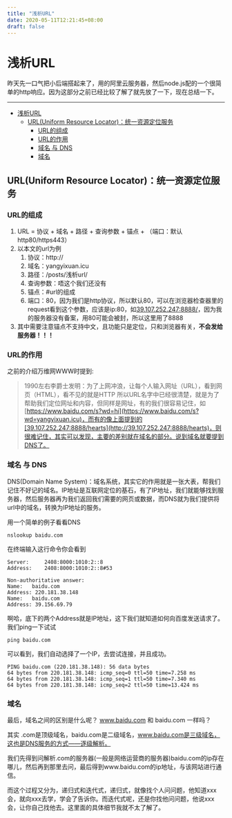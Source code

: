 ```yaml
---
title: "浅析URL"
date: 2020-05-11T12:21:45+08:00
draft: false
---
```


# 浅析URL
昨天先一口气把小后端搭起来了，用的阿里云服务器，然后node.js配的一个很简单的http响应。因为这部分之前已经比较了解了就先放了一下，现在总结一下。

---
<!-- TOC -->

- [浅析URL](#%e6%b5%85%e6%9e%90url)
  - [URL(Uniform Resource Locator)：统一资源定位服务](#urluniform-resource-locator%e7%bb%9f%e4%b8%80%e8%b5%84%e6%ba%90%e5%ae%9a%e4%bd%8d%e6%9c%8d%e5%8a%a1)
    - [URL的组成](#url%e7%9a%84%e7%bb%84%e6%88%90)
    - [URL的作用](#url%e7%9a%84%e4%bd%9c%e7%94%a8)
    - [域名 与 DNS](#%e5%9f%9f%e5%90%8d-%e4%b8%8e-dns)
    - [域名](#%e5%9f%9f%e5%90%8d)

<!-- /TOC -->
## URL(Uniform Resource Locator)：统一资源定位服务

### URL的组成

1. URL = 协议 + 域名 + 路径 + 查询参数 + 锚点 + （端口：默认 http80/https443）
2. 以本文的url为例
   1. 协议：http://
   2. 域名：yangyixuan.icu
   3. 路径：/posts/浅析url/
   4. 查询参数：唔这个我们还没有
   5. 锚点：#url的组成
   6. 端口：80，因为我们是http协议，所以默认80，可以在浏览器检查器里的request看到这个参数，应该是ip:80，如[39.107.252.247:8888/](http://39.107.252.247:8888/)，因为我的服务器没有备案，用80可能会被封，所以这里用了8888
3. 其中需要注意锚点不支持中文，且功能只是定位，只和浏览器有关，**不会发给服务器！！！**

### URL的作用

之前的介绍万维网WWW时提到:
>1990左右李爵士发明：为了上网冲浪，让每个人输入网址（URL），看到网页（HTML），看不见的就是HTTP
所以URL名字中已经很清楚，就是为了帮助我们定位网址和内容，但同样是网址，有的我们很容易记住，如[https://www.baidu.com/s?wd=hi](https://www.baidu.com/s?wd=yangyixuan.icu)，而有的像上面提到的[39.107.252.247:8888/hearts](http://39.107.252.247:8888/hearts)，则很难记住，其实可以发现，主要的差别就在域名的部分。说到域名就要提到DNS了。

### 域名 与 DNS 

DNS(Domain Name System)：域名系统，其实它的作用就是一张大表，帮我们记住不好记的域名。IP地址是互联网定位的基石，有了IP地址，我们就能够找到服务器，然后服务器再为我们返回我们需要的网页或数据，而DNS就为我们提供将url中的域名，转换为IP地址的服务。

用一个简单的例子看看DNS

    nslookup baidu.com
在终端输入这行命令你会看到
```
Server:		2408:8000:1010:2::8
Address:	2408:8000:1010:2::8#53

Non-authoritative answer:
Name:	baidu.com
Address: 220.181.38.148
Name:	baidu.com
Address: 39.156.69.79
```
啊哈，底下的两个Address就是IP地址，这下我们就知道如何向百度发送请求了。我们ping一下试试

```
ping baidu.com
```
可以看到，我们自动选择了一个IP，去尝试连接，并且成功。
```
PING baidu.com (220.181.38.148): 56 data bytes
64 bytes from 220.181.38.148: icmp_seq=0 ttl=50 time=7.258 ms
64 bytes from 220.181.38.148: icmp_seq=1 ttl=50 time=7.340 ms
64 bytes from 220.181.38.148: icmp_seq=2 ttl=50 time=13.424 ms
```

### 域名

最后，域名之间的区别是什么呢？
www.baidu.com 和 baidu.com 一样吗？

其实 .com是顶级域名，baidu.com是二级域名，www.baidu.com是三级域名，这也是DNS服务的方式——逐级解析。

我们先得到问解析.com的服务器(一般是网络运营商的服务器)baidu.com的ip存在哪儿，然后再到那里去问，最后得到www.baidu.com的ip地址，与该网站进行通信。

而这个过程又分为，递归式和迭代式，递归式，就像找个人问问题，他知道xxx会，就向xxx去学，学会了告诉你。而迭代式呢，还是你找他问问题，他说xxx会，让你自己找他去。这里面的具体细节我就不太了解了。

